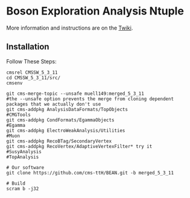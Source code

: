 # Boson Exploration Analysis Ntuple

More information and instructions are on the [Twiki](https://twiki.cern.ch/twiki/bin/viewauth/CMS/TTbarHiggs).

## Installation
Follow These Steps:

    cmsrel CMSSW_5_3_11
    cd CMSSW_5_3_11/src/
    cmsenv

    git cms-merge-topic --unsafe muell149:merged_5_3_11
    #the --unsafe option prevents the merge from cloning dependent packages that we actually don't use
    git cms-addpkg AnalysisDataFormats/TopObjects 
    #CMGTools
    git cms-addpkg CondFormats/EgammaObjects
    #Egamma 
    git cms-addpkg ElectroWeakAnalysis/Utilities
    #Muon
    git cms-addpkg RecoBTag/SecondaryVertex
    git cms-addpkg RecoVertex/AdaptiveVertexFilter* try it
    #SusyAnalysis
    #TopAnalysis

    # Our software
    git clone https://github.com/cms-ttH/BEAN.git -b merged_5_3_11

    # Build
    scram b -j32
